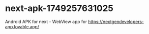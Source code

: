 # next-apk-1749257631025
Android APK for next - WebView app for https://nextgendevelopers-app.lovable.app/
